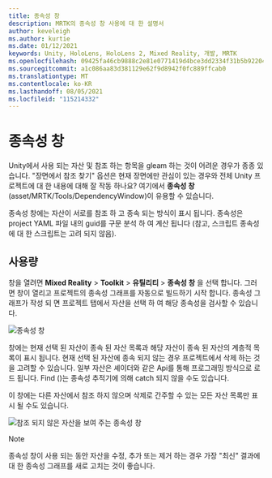 ```yaml
---
title: 종속성 창
description: MRTK의 종속성 창 사용에 대 한 설명서
author: keveleigh
ms.author: kurtie
ms.date: 01/12/2021
keywords: Unity, HoloLens, HoloLens 2, Mixed Reality, 개발, MRTK
ms.openlocfilehash: 09425fa46cb9888c2e81e0771419d4bce3dd2334f31b5b922049af12479876c8
ms.sourcegitcommit: a1c086aa83d381129e62f9d8942f0fc889ffcab0
ms.translationtype: MT
ms.contentlocale: ko-KR
ms.lasthandoff: 08/05/2021
ms.locfileid: "115214332"
---
```

# <a name="dependency-window"></a>종속성 창

Unity에서 사용 되는 자산 및 참조 하는 항목을 gleam 하는 것이 어려운 경우가 종종 있습니다. "장면에서 참조 찾기" 옵션은 현재 장면에만 관심이 있는 경우와 전체 Unity 프로젝트에 대 한 내용에 대해 잘 작동 하나요? 여기에서 **종속성 창** (asset/MRTK/Tools/DependencyWindow)이 유용할 수 있습니다.

종속성 창에는 자산이 서로를 참조 하 고 종속 되는 방식이 표시 됩니다. 종속성은 project YAML 파일 내의 guid를 구문 분석 하 여 계산 됩니다 (참고, 스크립트 종속성에 대 한 스크립트는 고려 되지 않음).

## <a name="usage"></a>사용량

창을 열려면 **Mixed Reality**  >  **Toolkit**  >  **유틸리티**  >  **종속성 창** 을 선택 합니다. 그러면 창이 열리고 프로젝트의 종속성 그래프를 자동으로 빌드하기 시작 합니다. 종속성 그래프가 작성 되 면 프로젝트 탭에서 자산을 선택 하 여 해당 종속성을 검사할 수 있습니다.

![종속성 창](../images/dependency-window/MRTK_Dependency_Window.png)

창에는 현재 선택 된 자산이 종속 된 자산 목록과 해당 자산이 종속 된 자산의 계층적 목록이 표시 됩니다. 현재 선택 된 자산에 종속 되지 않는 경우 프로젝트에서 삭제 하는 것을 고려할 수 있습니다. 일부 자산은 셰이더와 같은 Api를 통해 프로그래밍 방식으로 로드 됩니다. Find ()는 종속성 추적기에 의해 catch 되지 않을 수도 있습니다.

이 창에는 다른 자산에서 참조 하지 않으며 삭제로 간주할 수 있는 모든 자산 목록만 표시 될 수도 있습니다.

![참조 되지 않은 자산을 보여 주는 종속성 창](../images/dependency-window/MRTK_Dependency_Window_Unreferenced.png)

> [!NOTE]
> 종속성 창이 사용 되는 동안 자산을 수정, 추가 또는 제거 하는 경우 가장 "최신" 결과에 대 한 종속성 그래프를 새로 고치는 것이 좋습니다.
